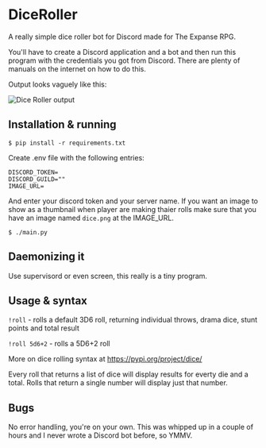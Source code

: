 # DiceRoller

A really simple dice roller bot for Discord made for The Expanse RPG.

You'll have to create a Discord application and a bot and then run this
program with the credentials you got from Discord. There are plenty of
manuals on the internet on how to do this.

Output looks vaguely like this:

![Dice Roller output](https://lubica.net/diceroller/rolls.png)

## Installation & running

```$ pip install -r requirements.txt```

Create .env file with the following entries:
```
DISCORD_TOKEN=
DISCORD_GUILD=""
IMAGE_URL=
```

And enter your discord token and your server name. If you want an image to show
as a thumbnail when player are making thaier rolls make sure that you have an
image named `dice.png` at the IMAGE_URL.

```$ ./main.py```

## Daemonizing it

Use supervisord or even screen, this really is a tiny program.

## Usage & syntax

`!roll` - rolls a default 3D6 roll, returning individual throws, drama dice, stunt
points and total result

`!roll 5d6+2` - rolls a 5D6+2 roll

More on dice rolling syntax at https://pypi.org/project/dice/

Every roll that returns a list of dice will display results for everty die and a
total. Rolls that return a single number will display just that number.

## Bugs

No error handling, you're on your own. This was whipped up in a couple of hours
and I never wrote a Discord bot before, so YMMV.

